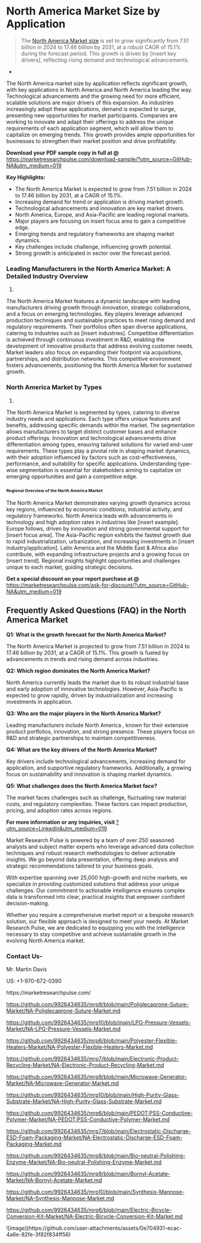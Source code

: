 <h1>North America  Market&nbsp;Size by Application</h1><blockquote><p>The <a href="https://marketresearchpulse.com/download-sample/?utm_source=GitHub-NA&amp;utm_medium=019">North America  Market size</a> is set to grow significantly from 7.51 billion in 2024 to 17.46 billion by 2031, at a robust CAGR of 15.1% during the forecast period. This growth is driven by [insert key drivers], reflecting rising demand and technological advancements.</p></blockquote><ul><li></li></ul><p>The North America  market size by application reflects significant growth, with key applications in North America  and North America  leading the way. Technological advancements and the growing need for more efficient, scalable solutions are major drivers of this expansion. As industries increasingly adopt these applications, demand is expected to surge, presenting new opportunities for market participants. Companies are working to innovate and adapt their offerings to address the unique requirements of each application segment, which will allow them to capitalize on emerging trends. This growth provides ample opportunities for businesses to strengthen their market position and drive profitability.</p><p><strong>Download your PDF sample copy in full at @ </strong><a href="https://marketresearchpulse.com/download-sample/?utm_source=GitHub-NA&amp;utm_medium=019">https://marketresearchpulse.com/download-sample/?utm_source=GitHub-NA&amp;utm_medium=019</a></p><p><strong>Key Highlights: </strong></p><ul><li>The North America  Market is expected to grow from 7.51 billion in 2024 to 17.46 billion by 2031, at a CAGR of 15.1%.</li><li>Increasing demand for trend or application is driving market growth.</li><li>Technological advancements and innovation are key market drivers.</li><li>North America, Europe, and Asia-Pacific are leading regional markets.</li><li>Major players are focusing on insert focus area to gain a competitive edge.</li><li>Emerging trends and regulatory frameworks are shaping market dynamics.</li><li>Key challenges include challenge, influencing growth potential.</li><li>Strong growth is anticipated in sector over the forecast period.</li></ul><h3>Leading Manufacturers in the North America  Market: A Detailed Industry Overview</h3><ol><li></li></ol><div class="flex max-w-full flex-col flex-grow"><div class="min-h-8 text-message flex w-full flex-col items-end gap-2 whitespace-normal break-words [.text-message+&amp;]:mt-5" dir="auto" data-message-author-role="assistant" data-message-id="fd8432e4-4910-450d-b182-61b7bfb0a01f" data-message-model-slug="gpt-4o"><div class="flex w-full flex-col gap-1 empty:hidden first:pt-[3px]"><div class="markdown prose w-full break-words dark:prose-invert light"><p>The North America  Market features a dynamic landscape with leading manufacturers driving growth through innovation, strategic collaborations, and a focus on emerging technologies. Key players leverage advanced production techniques and sustainable practices to meet rising demand and regulatory requirements. Their portfolios often span diverse applications, catering to industries such as [insert industries]. Competitive differentiation is achieved through continuous investment in R&amp;D, enabling the development of innovative products that address evolving customer needs. Market leaders also focus on expanding their footprint via acquisitions, partnerships, and distribution networks. This competitive environment fosters advancements, positioning the North America  Market for sustained growth.</p></div></div></div></div><h3>North America  Market by Types</h3><ol><li></li></ol><div class="flex max-w-full flex-col flex-grow"><div class="min-h-8 text-message flex w-full flex-col items-end gap-2 whitespace-normal break-words [.text-message+&amp;]:mt-5" dir="auto" data-message-author-role="assistant" data-message-id="084470be-0bb7-4664-bddf-5156b4f41249" data-message-model-slug="gpt-4o-mini"><div class="flex w-full flex-col gap-1 empty:hidden first:pt-[3px]"><div class="markdown prose w-full break-words dark:prose-invert light"><p>The North America  Market is segmented by types, catering to diverse industry needs and applications. Each type offers unique features and benefits, addressing specific demands within the market. The segmentation allows manufacturers to target distinct customer bases and enhance product offerings. Innovation and technological advancements drive differentiation among types, ensuring tailored solutions for varied end-user requirements. These types play a pivotal role in shaping market dynamics, with their adoption influenced by factors such as cost-effectiveness, performance, and suitability for specific applications. Understanding type-wise segmentation is essential for stakeholders aiming to capitalize on emerging opportunities and gain a competitive edge.</p></div></div></div></div><h3><span style="font-size: 11px;">Regional Overview of the North America  Market</span></h3><div class="flex max-w-full flex-col flex-grow"><div class="min-h-8 text-message flex w-full flex-col items-end gap-2 whitespace-normal break-words [.text-message+&amp;]:mt-5" dir="auto" data-message-author-role="assistant" data-message-id="e9038762-ce64-4e30-91c9-9bd413514231" data-message-model-slug="gpt-4o-mini"><div class="flex w-full flex-col gap-1 empty:hidden first:pt-[3px]"><div class="markdown prose w-full break-words dark:prose-invert light"><p>The North America  Market demonstrates varying growth dynamics across key regions, influenced by economic conditions, industrial activity, and regulatory frameworks. North America leads with advancements in technology and high adoption rates in industries like [insert example]. Europe follows, driven by innovation and strong governmental support for [insert focus area]. The Asia-Pacific region exhibits the fastest growth due to rapid industrialization, urbanization, and increasing investments in [insert industry/application]. Latin America and the Middle East &amp; Africa also contribute, with expanding infrastructure projects and a growing focus on [insert trend]. Regional insights highlight opportunities and challenges unique to each market, guiding strategic decisions.</p></div></div></div></div><p><strong>Get a special discount on your report purchase at @ </strong><a href="https://marketresearchpulse.com/ask-for-discount/?utm_source=GitHub-NA&amp;utm_medium=019">https://marketresearchpulse.com/ask-for-discount/?utm_source=GitHub-NA&amp;utm_medium=019</a></p><h2>Frequently Asked Questions (FAQ) in the North America  Market</h2><p><strong>Q1: What is the growth forecast for the North America  Market?</strong></p><p>The North America  Market is projected to grow from 7.51 billion in 2024 to 17.46 billion by 2031, at a CAGR of 15.1%. This growth is fueled by advancements in trends and rising demand across industries.</p><p><strong>Q2: Which region dominates the North America  Market?</strong></p><p>North America currently leads the market due to its robust industrial base and early adoption of innovative technologies. However, Asia-Pacific is expected to grow rapidly, driven by industrialization and increasing investments in application.</p><p><strong>Q3: Who are the major players in the North America  Market?</strong></p><p>Leading manufacturers include North America , known for their extensive product portfolios, innovation, and strong presence. These players focus on R&amp;D and strategic partnerships to maintain competitiveness.</p><p><strong>Q4: What are the key drivers of the North America  Market?</strong></p><p>Key drivers include technological advancements, increasing demand for application, and supportive regulatory frameworks. Additionally, a growing focus on sustainability and innovation is shaping market dynamics.</p><p><strong>Q5: What challenges does the North America  Market face?</strong></p><p>The market faces challenges such as challenge, fluctuating raw material costs, and regulatory complexities. These factors can impact production, pricing, and adoption rates across regions.</p><p><strong>For more information or any inquiries, visit&nbsp;</strong><a href="?utm_source=Linkedin&utm_medium=019">?utm_source=Linkedin&utm_medium=019</a></p><p>Market Research Pulse is powered by a team of over 250 seasoned analysts and subject matter experts who leverage advanced data collection techniques and robust research methodologies to deliver actionable insights. We go beyond data presentation, offering deep analysis and strategic recommendations tailored to your business goals.</p><p>With expertise spanning over 25,000 high-growth and niche markets, we specialize in providing customized solutions that address your unique challenges. Our commitment to actionable intelligence ensures complex data is transformed into clear, practical insights that empower confident decision-making.</p><p>Whether you require a comprehensive market report or a bespoke research solution, our flexible approach is designed to meet your needs. At Market Research Pulse, we are dedicated to equipping you with the intelligence necessary to stay competitive and achieve sustainable growth in the evolving North America  market.</p><h3><strong>Contact Us-</strong></h3><p>Mr. Martin Davis</p><p>US: +1-970-672-0390</p><p>https://marketresearchpulse.com/</p><p><a href="https://github.com/9926434635/mrp9/blob/main/Poliglecaprone-Suture-Market/NA-Poliglecaprone-Suture-Market.md">https://github.com/9926434635/mrp9/blob/main/Poliglecaprone-Suture-Market/NA-Poliglecaprone-Suture-Market.md</a></p><p><a href="https://github.com/9926434635/mrp10/blob/main/LPG-Pressure-Vessels-Market/NA-LPG-Pressure-Vessels-Market.md">https://github.com/9926434635/mrp10/blob/main/LPG-Pressure-Vessels-Market/NA-LPG-Pressure-Vessels-Market.md</a></p><p><a href="https://github.com/9926434635/mrp6/blob/main/Polyester-Flexible-Heaters-Market/NA-Polyester-Flexible-Heaters-Market.md">https://github.com/9926434635/mrp6/blob/main/Polyester-Flexible-Heaters-Market/NA-Polyester-Flexible-Heaters-Market.md</a></p><p><a href="https://github.com/9926434635/mrp7/blob/main/Electronic-Product-Recycling-Market/NA-Electronic-Product-Recycling-Market.md">https://github.com/9926434635/mrp7/blob/main/Electronic-Product-Recycling-Market/NA-Electronic-Product-Recycling-Market.md</a></p><p><a href="https://github.com/9926434635/mrp9/blob/main/Microwave-Generator-Market/NA-Microwave-Generator-Market.md">https://github.com/9926434635/mrp9/blob/main/Microwave-Generator-Market/NA-Microwave-Generator-Market.md</a></p><p><a href="https://github.com/9926434635/mrp10/blob/main/High-Purity-Glass-Substrate-Market/NA-High-Purity-Glass-Substrate-Market.md">https://github.com/9926434635/mrp10/blob/main/High-Purity-Glass-Substrate-Market/NA-High-Purity-Glass-Substrate-Market.md</a></p><p><a href="https://github.com/9926434635/mrp6/blob/main/PEDOT:PSS-Conductive-Polymer-Market/NA-PEDOT:PSS-Conductive-Polymer-Market.md">https://github.com/9926434635/mrp6/blob/main/PEDOT:PSS-Conductive-Polymer-Market/NA-PEDOT:PSS-Conductive-Polymer-Market.md</a></p><p><a href="https://github.com/9926434635/mrp7/blob/main/Electrostatic-Discharge-ESD-Foam-Packaging-Market/NA-Electrostatic-Discharge-ESD-Foam-Packaging-Market.md">https://github.com/9926434635/mrp7/blob/main/Electrostatic-Discharge-ESD-Foam-Packaging-Market/NA-Electrostatic-Discharge-ESD-Foam-Packaging-Market.md</a></p><p><a href="https://github.com/9926434635/mrp8/blob/main/Bio-neutral-Polishing-Enzyme-Market/NA-Bio-neutral-Polishing-Enzyme-Market.md">https://github.com/9926434635/mrp8/blob/main/Bio-neutral-Polishing-Enzyme-Market/NA-Bio-neutral-Polishing-Enzyme-Market.md</a></p><p><a href="https://github.com/9926434635/mrp9/blob/main/Bornyl-Acetate-Market/NA-Bornyl-Acetate-Market.md">https://github.com/9926434635/mrp9/blob/main/Bornyl-Acetate-Market/NA-Bornyl-Acetate-Market.md</a></p><p><a href="https://github.com/9926434635/mrp10/blob/main/Synthesis-Mannose-Market/NA-Synthesis-Mannose-Market.md">https://github.com/9926434635/mrp10/blob/main/Synthesis-Mannose-Market/NA-Synthesis-Mannose-Market.md</a></p><p><a href="https://github.com/9926434635/mrp6/blob/main/Electric-Bicycle-Conversion-Kit-Market/NA-Electric-Bicycle-Conversion-Kit-Market.md">https://github.com/9926434635/mrp6/blob/main/Electric-Bicycle-Conversion-Kit-Market/NA-Electric-Bicycle-Conversion-Kit-Market.md</a></p>
![image](https://github.com/user-attachments/assets/0e704931-ecac-4a6e-82fe-3f82f834ff56)
